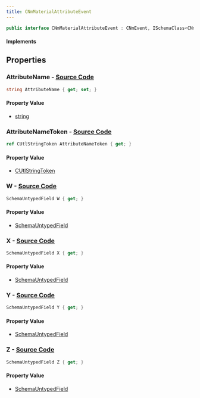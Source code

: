 ```yaml
---
title: CNmMaterialAttributeEvent
---
```


```csharp
public interface CNmMaterialAttributeEvent : CNmEvent, ISchemaClass<CNmEvent>, ISchemaClass<CNmMaterialAttributeEvent>, ISchemaField, ISchemaClass, INativeHandle
```

#### Implements

## Properties

### **AttributeName** - [Source Code](https://github.com/swiftly-solution/swiftlys2/blob/main/managed/src/SwiftlyS2.Generated/Schemas/Interfaces/CNmMaterialAttributeEvent.cs#L16)

```csharp
string AttributeName { get; set; }
```

#### Property Value

- [string](https://learn.microsoft.com/dotnet/api/system.string)

### **AttributeNameToken** - [Source Code](https://github.com/swiftly-solution/swiftlys2/blob/main/managed/src/SwiftlyS2.Generated/Schemas/Interfaces/CNmMaterialAttributeEvent.cs#L18)

```csharp
ref CUtlStringToken AttributeNameToken { get; }
```

#### Property Value

- [CUtlStringToken](/docs/api/shared/natives/cutlstringtoken)

### **W** - [Source Code](https://github.com/swiftly-solution/swiftlys2/blob/main/managed/src/SwiftlyS2.Generated/Schemas/Interfaces/CNmMaterialAttributeEvent.cs#L30)

```csharp
SchemaUntypedField W { get; }
```

#### Property Value

- [SchemaUntypedField](/docs/api/shared/schemas/schemauntypedfield)

### **X** - [Source Code](https://github.com/swiftly-solution/swiftlys2/blob/main/managed/src/SwiftlyS2.Generated/Schemas/Interfaces/CNmMaterialAttributeEvent.cs#L21)

```csharp
SchemaUntypedField X { get; }
```

#### Property Value

- [SchemaUntypedField](/docs/api/shared/schemas/schemauntypedfield)

### **Y** - [Source Code](https://github.com/swiftly-solution/swiftlys2/blob/main/managed/src/SwiftlyS2.Generated/Schemas/Interfaces/CNmMaterialAttributeEvent.cs#L24)

```csharp
SchemaUntypedField Y { get; }
```

#### Property Value

- [SchemaUntypedField](/docs/api/shared/schemas/schemauntypedfield)

### **Z** - [Source Code](https://github.com/swiftly-solution/swiftlys2/blob/main/managed/src/SwiftlyS2.Generated/Schemas/Interfaces/CNmMaterialAttributeEvent.cs#L27)

```csharp
SchemaUntypedField Z { get; }
```

#### Property Value

- [SchemaUntypedField](/docs/api/shared/schemas/schemauntypedfield)


